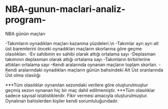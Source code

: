 # NBA-gunun-maclari-analiz-program-
NBA günün maçları

-Takımların oynadıkları maçları kazanma yüzdeleri.\n
-Takımlar ayrı ayrı alt üst baremlerini önceki oynadıkları maçların skorlarına göre geçme olasılıkları.
-Ev sahibinin ev sahibi olarak attığı ortalama sayı
-Deplasman takımının deplasman olarak attığı ortalama sayı
-Takımların birbirlerine attıkları ortalama sayı
-Kendi aralarında oynanan maçların toplam skorları.
-Kendi aralarındaki oynadıkları maçların günün bahsindeki Alt Üst oranlarında Üst olma olasılığı

***Tüm olasılıklar oynanılan sezondaki verilere göre oluşturulmuştur geçmiş sezon oynanan hiç bir maç dahil edilmemiştir.
***Tüm olasılıklar sadece sayısal istatistiklerdir. Fikir vermesi amacıyla oluşturulmuştur. Oynalınan bahislerden kişiler kendi sorumluluğundadır.
